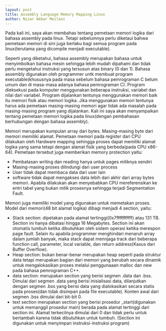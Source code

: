 ```yaml
---
layout: post
title: Assembly Language Memory Mapping Linux
author: Nizar Akbar Meilani
---
```

Pada kali ini, saya akan membahas tentang pemetaan memori logika dari bahasa assembly pada linux. Tetapi sebelumnya perlu diketaui bahwa pemetaan memori di sini juga berlaku bagi semua program pada linux(terutama yang dicompile menjadi executable).

Seperti yang diketahui, bahasa assembly merupakan bahasa untuk menyimbolkan bahasa mesin sehingga lebih mudah dipahami dan tidak perlu mengetahui instruksi yang tersusun atas binary (0 dan 1). Bahasa assembly digunakan oleh programmer untk membuat program executable(khususnya pada masa sebelum bahasa pemrograman C belum umum dan di masa-masa adanya bahasa pemrograman C). Program dieksekusi pada komputer menggunakan beberapa instruksi, variabel dan nilai dari variabel. Program dijalankan tentunya menggunakan memori baik itu memori fisik atau memori logika. Jika menggunakan memori tentunya harus ada pemetaan masing-masing memori agar tidak ada masalah pada masing-masing program yang dijalankan. Kali ini saya akan menyampaikan tentang pemetaan memori logika pada linux(dengan pembahasan berhubungan dengan bahasa assembly).

Memori merupakan kumpulan array dari bytes. Masing-masing byte dari memori memiliki alamat. Pemetaan memori pada register dari CPU dilakukan oleh Hardware mapping sehingga proses dapat memiliki alamat logika yang sama tetapi dengan alamat fisik yang berbeda(pada CPU x86-64). Pemetaan tersebut juga memberikan memory protection yaitu:
* Pembatasan writing dan reading hanya untuk pages miliknya sendiri
* Masing-masing proses dilindungi dari user process
* User tidak dapat membaca data dari user lain
* software tidak dapat mengakses data lebih dari akhir dari array bytes memori. Apabila dilakukan akan menyebabkan CPU mereferensikan ke entri tabel yang bukan milik prosesnya sehingga terjadi Segmentation Fault.

Memori juga memiliki model yang digunakan untuk memetakan proses. Model dari memori(48 bit alamat logika) dibagi menjadi 4 section, yaitu:
* Stack section: dipetakan pada alamat tertinggi(0x7fffffffffff) atau 131 TB. Section ini hanya dibatasi hingga 16 Megabytes. Section ini akan otomatis tumbuh ketika dibutuhkan oleh sistem operasi ketika merespon page fault. Selain itu apabila programmer menghindari menaruh array dalam jumlah banyak, maka stack dapat mennjaga track dari beberapa function call, parameter, local variable, dan return address(Kasus dari Buffer Overflow).
* Heap section: bukan benar-benar merupakan heap seperti pada struktur data tetapi merupakan bagian dari memori yang berubah secara dinamik untuk mengalokasikan proses melalui penggunaaan malloc dan new pada bahasa pemrograman C++.
* data section: merupakan section yang berisi segmen .data dan .bss. Dimulai dari segmen .data yang berisi inisialisasi data, dilanjutkan dengan segmen .bss yang berisi data yang dialokasikan secara statis pada proses(dan tidak disimpan pada file executable). Konten awal dari segmen .bss dimulai dari bit-bit 0.
* text section merupakan section yang berisi prosedur _start(digunakan untuk memanggil prosedur main) berada pada alamat tertinggi dari section ini. Alamat terkecilnya dimulai dari 0 dan tidak perlu untuk bertambah karena tidak dibutuhkan untuk tumbuh. (Section ini digunakan untuk menyimpan instruksi-instruksi program)




